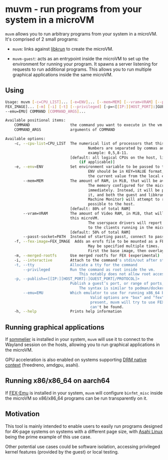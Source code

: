 # muvm - run programs from your system in a microVM

`muvm` allows you to run arbitrary programs from your system in a microVM. It's comprised of 2 small programs:

- `muvm`: links against [libkrun](https://github.com/containers/libkrun) to create the microVM.

- `muvm-guest`: acts as an entrypoint inside the microVM to set up the environment for running your program. It spawns a server listening for requests to run additional programs. This allows you to run multiple graphical applications inside the same microVM.

## Using

``` sh
Usage: muvm [-c=CPU_LIST]... [-e=ENV]... [--mem=MEM] [--vram=VRAM] [--passt-socket=PATH] [-f=
FEX_IMAGE]... [-m] [-i] [-t] [--privileged] [-p=<[[IP:][HOST_PORT]:]GUEST_PORT[/PROTOCOL]>]... [
--emu=EMU] COMMAND [COMMAND_ARGS]...

Available positional items:
    COMMAND                  the command you want to execute in the vm
    COMMAND_ARGS             arguments of COMMAND

Available options:
    -c, --cpu-list=CPU_LIST  The numerical list of processors that this microVM will be bound to.
                                     Numbers are separated by commas and may include ranges. For
                                     example: 0,5,8-11.
                             [default: all logical CPUs on the host, limited to performance cores
                                 (if applicable)]
    -e, --env=ENV            Set environment variable to be passed to the microVM
                                     ENV should be in KEY=VALUE format, or KEY on its own to inherit
                                     the current value from the local environment
        --mem=MEM            The amount of RAM, in MiB, that will be available to this microVM.
                                     The memory configured for the microVM will not be reserved
                                     immediately. Instead, it will be provided as the guest demands
                                     it, and both the guest and libkrun (acting as the Virtual
                                     Machine Monitor) will attempt to return as many pages as
                                     possible to the host.
                             [default: 80% of total RAM]
        --vram=VRAM          The amount of Video RAM, in MiB, that will reported by userspace in
                             this microVM.
                                     The userspace drivers will report this amount as heap size
                                     to the clients running in the microVM.
                             [default: 50% of total RAM]
        --passt-socket=PATH  Instead of starting passt, connect to passt socket at PATH
    -f, --fex-image=FEX_IMAGE  Adds an erofs file to be mounted as a FEX rootfs.
                                     May be specified multiple times.
                                     First the base image, then overlays in order.
    -m, --merged-rootfs      Use merged rootfs for FEX (experimental)
    -i, --interactive        Attach to the command's stdin/out after starting it
    -t, --tty                Allocate a tty for the command
        --privileged         Run the command as root inside the vm.
                                 This notably does not allow root access to the host fs.
    -p, --publish=<[[IP:][HOST_PORT]:]GUEST_PORT[/PROTOCOL]>
                             Publish a guest’s port, or range of ports, to the host.
                                 The syntax is similar to podman/docker.
        --emu=EMU            Which emulator to use for running x86_64 binaries.
                                      Valid options are "box" and "fex". If this argument is not
                                      present, muvm will try to use FEX, falling back to Box if it
                                      can't be found.
    -h, --help               Prints help information
```

## Running graphical applications

If [sommelier](https://chromium.googlesource.com/chromiumos/platform2/+/master/vm_tools/sommelier) is installed in your system, `muvm` will use it to connect to the Wayland session on the hosts, allowing you to run graphical applications in the microVM.

GPU acceleration is also enabled on systems supporting [DRM native context](https://indico.freedesktop.org/event/2/contributions/53/attachments/76/121/XDC2022_%20virtgpu%20drm%20native%20context.pdf) (freedreno, amdgpu, asahi).

## Running x86/x86_64 on aarch64

If [FEX-Emu](https://fex-emu.com/) is installed in your system, `muvm` will configure `binfmt_misc` inside the microVM so x86/x86_64 programs can be run transparently on it.

## Motivation

This tool is mainly intended to enable users to easily run programs designed for 4K-page systems on systems with a different page size, with [Asahi Linux](https://asahilinux.org/) being the prime example of this use case.

Other potential use cases could be software isolation, accessing privileged kernel features (provided by the guest) or local testing.
